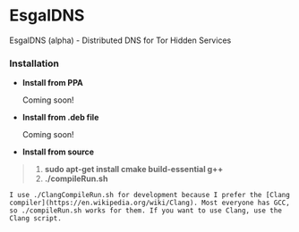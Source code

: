 EsgalDNS
========

EsgalDNS (alpha) - Distributed DNS for Tor Hidden Services

### Installation

* **Install from PPA**

    Coming soon!

* **Install from .deb file**

    Coming soon!

* **Install from source**

> 1. **sudo apt-get install cmake build-essential g++**
> 2. **./compileRun.sh**

    I use ./ClangCompileRun.sh for development because I prefer the [Clang compiler](https://en.wikipedia.org/wiki/Clang). Most everyone has GCC, so ./compileRun.sh works for them. If you want to use Clang, use the Clang script.
